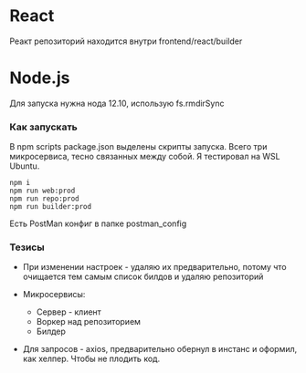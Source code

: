 # React

Реакт репозиторий находится внутри frontend/react/builder

# Node.js

Для запуска нужна нода 12.10, использую fs.rmdirSync

### Как запускать

В npm scripts package.json выделены скрипты запуска. Всего три микросервиса, тесно связанных между собой. Я тестировал на WSL Ubuntu.

```
npm i
npm run web:prod
npm run repo:prod
npm run builder:prod
```

Есть PostMan конфиг в папке postman_config

### Тезисы

- При изменении настроек - удаляю их предварительно, потому что очищается тем самым список билдов
 и удаляю репозиторий

- Микросервисы:
    - Сервер - клиент
    - Воркер над репозиторием
    - Билдер

- Для запросов - axios, предварительно обернул в инстанс и оформил, как хелпер. Чтобы не плодить код.